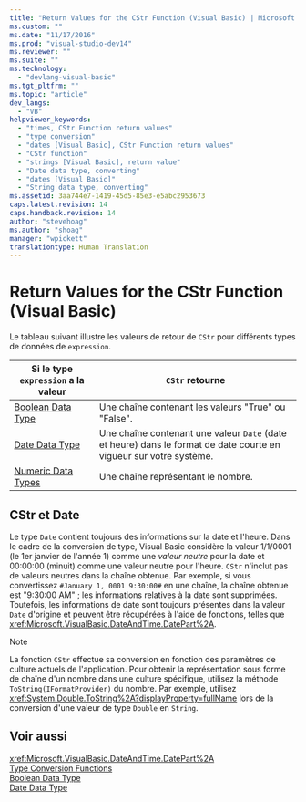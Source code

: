 ```yaml
---
title: "Return Values for the CStr Function (Visual Basic) | Microsoft Docs"
ms.custom: ""
ms.date: "11/17/2016"
ms.prod: "visual-studio-dev14"
ms.reviewer: ""
ms.suite: ""
ms.technology: 
  - "devlang-visual-basic"
ms.tgt_pltfrm: ""
ms.topic: "article"
dev_langs: 
  - "VB"
helpviewer_keywords: 
  - "times, CStr Function return values"
  - "type conversion"
  - "dates [Visual Basic], CStr Function return values"
  - "CStr function"
  - "strings [Visual Basic], return value"
  - "Date data type, converting"
  - "dates [Visual Basic]"
  - "String data type, converting"
ms.assetid: 3aa744e7-1419-45d5-85e3-e5abc2953673
caps.latest.revision: 14
caps.handback.revision: 14
author: "stevehoag"
ms.author: "shoag"
manager: "wpickett"
translationtype: Human Translation
---
```

# Return Values for the CStr Function (Visual Basic)
Le tableau suivant illustre les valeurs de retour de `CStr` pour différents types de données de `expression`.  
  
|Si le type `expression` a la valeur|`CStr` retourne|  
|-----------------------------------------|---------------------|  
|[Boolean Data Type](../../../visual-basic/language-reference/data-types/boolean-data-type.md)|Une chaîne contenant les valeurs "True" ou "False".|  
|[Date Data Type](../../../visual-basic/language-reference/data-types/date-data-type.md)|Une chaîne contenant une valeur `Date` \(date et heure\) dans le format de date courte en vigueur sur votre système.|  
|[Numeric Data Types](../../../visual-basic/programming-guide/language-features/data-types/numeric-data-types.md)|Une chaîne représentant le nombre.|  
  
## CStr et Date  
 Le type `Date` contient toujours des informations sur la date et l'heure.  Dans le cadre de la conversion de type, Visual Basic considère la valeur 1\/1\/0001 \(le 1er janvier de l'année 1\) comme une *valeur neutre* pour la date et 00:00:00 \(minuit\) comme une valeur neutre pour l'heure.  `CStr` n'inclut pas de valeurs neutres dans la chaîne obtenue.  Par exemple, si vous convertissez `#January 1, 0001 9:30:00#` en une chaîne, la chaîne obtenue est "9:30:00 AM" ; les informations relatives à la date sont supprimées.  Toutefois, les informations de date sont toujours présentes dans la valeur `Date` d'origine et peuvent être récupérées à l'aide de fonctions, telles que <xref:Microsoft.VisualBasic.DateAndTime.DatePart%2A>.  
  
> [!NOTE]
>  La fonction `CStr` effectue sa conversion en fonction des paramètres de culture actuels de l'application.  Pour obtenir la représentation sous forme de chaîne d'un nombre dans une culture spécifique, utilisez la méthode `ToString(IFormatProvider)` du nombre.  Par exemple, utilisez <xref:System.Double.ToString%2A?displayProperty=fullName> lors de la conversion d'une valeur de type `Double` en `String`.  
  
## Voir aussi  
 <xref:Microsoft.VisualBasic.DateAndTime.DatePart%2A>   
 [Type Conversion Functions](../../../visual-basic/language-reference/functions/type-conversion-functions.md)   
 [Boolean Data Type](../../../visual-basic/language-reference/data-types/boolean-data-type.md)   
 [Date Data Type](../../../visual-basic/language-reference/data-types/date-data-type.md)